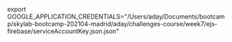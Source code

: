 export GOOGLE_APPLICATION_CREDENTIALS="/Users/aday/Documents/bootcamp/skylab-bootcamp-202104-madrid/aday/challenges-course/week7/ejs-firebase/serviceAccountKey.json.json"